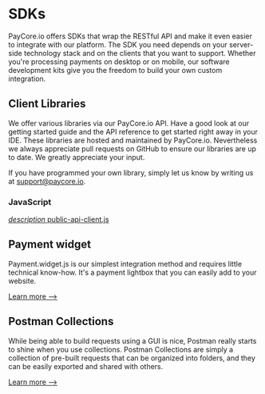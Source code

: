 # SDKs

PayCore.io offers SDKs that wrap the RESTful API and make it even easier to integrate with our platform. The SDK you need depends on your server-side technology stack and on the clients that you want to support.
Whether you're processing payments on desktop or on mobile, our software development kits give you the freedom to build your own custom integration. 

## Client Libraries

We offer various libraries via our PayCore.io API.
Have a good look at our getting started guide and the API reference to get started right away in your IDE.
These libraries are hosted and maintained by PayCore.io. Nevertheless we always appreciate pull requests on GitHub to ensure our libraries are up to date. We greatly appreciate your input.

If you have programmed your own library, simply let us know by writing us at <support@paycore.io>.
  
### JavaScript

[<i class="md-icon">description</i> public-api-client.js](/integration/public-api-client-js/)

## Payment widget

Payment.widget.js is our simplest integration method and requires little technical know-how. It's a payment lightbox that you can easily add to your website.
  
[Learn more -->](/products/payment-widget/)

## Postman Collections

While being able to build requests using a GUI is nice, Postman really starts to shine when you use collections. Postman Collections are simply a collection of pre-built requests that can be organized into folders, and they can be easily exported and shared with others.

[Learn more -->](/integration/postman-collections/)